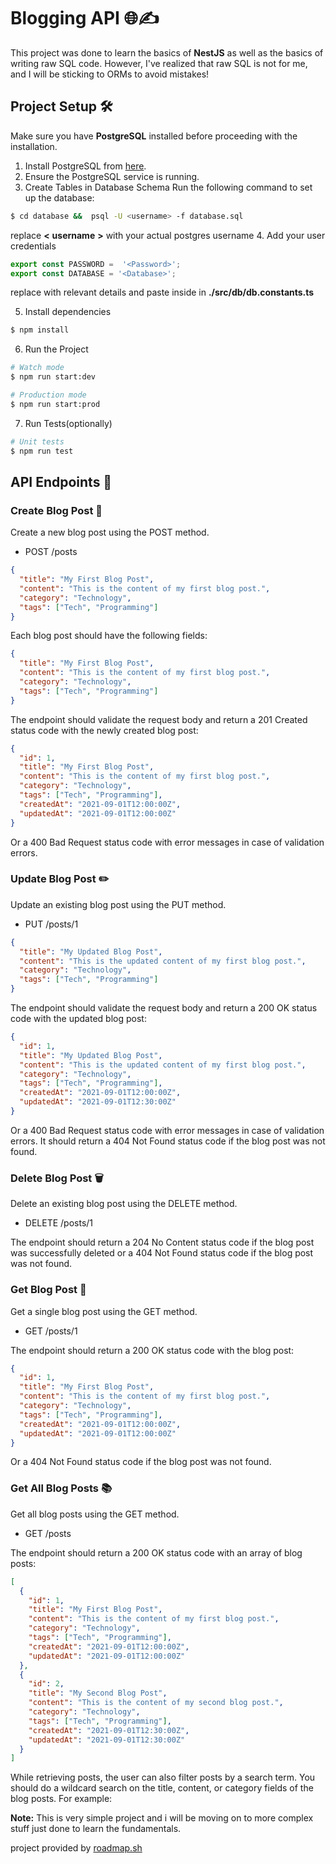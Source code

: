 # Blogging API 🌐✍️

This project was done to learn the basics of **NestJS** as well as the basics of writing raw SQL code. However, I've realized that raw SQL is not for me, and I will be sticking to ORMs to avoid mistakes!

## Project Setup 🛠️

Make sure you have **PostgreSQL** installed before proceeding with the installation.

1. Install PostgreSQL from [here](https://www.postgresql.org/download/).
2. Ensure the PostgreSQL service is running.
3. Create Tables in Database Schema
   Run the following command to set up the database:

```bash
$ cd database &&  psql -U <username> -f database.sql
```

replace **<** **username** **>** with your actual postgres username 
4. Add your user credentials

```ts
export const PASSWORD =  '<Password>';
export const DATABASE = '<Database>';
```
replace with relevant details and paste inside in 
**./src/db/db.constants.ts**

5. Install dependencies

```bash
$ npm install
```

6. Run the Project


```bash
# Watch mode
$ npm run start:dev

# Production mode
$ npm run start:prod
```

7. Run Tests(optionally)

```bash
# Unit tests
$ npm run test
```

## API Endpoints 📡

### Create Blog Post 📝

Create a new blog post using the POST method.

- POST /posts

```json
{
  "title": "My First Blog Post",
  "content": "This is the content of my first blog post.",
  "category": "Technology",
  "tags": ["Tech", "Programming"]
}
```

Each blog post should have the following fields:

```json
{
  "title": "My First Blog Post",
  "content": "This is the content of my first blog post.",
  "category": "Technology",
  "tags": ["Tech", "Programming"]
}
```

The endpoint should validate the request body and return a 201 Created status code with the newly created blog post:

```json
{
  "id": 1,
  "title": "My First Blog Post",
  "content": "This is the content of my first blog post.",
  "category": "Technology",
  "tags": ["Tech", "Programming"],
  "createdAt": "2021-09-01T12:00:00Z",
  "updatedAt": "2021-09-01T12:00:00Z"
}
```

Or a 400 Bad Request status code with error messages in case of validation errors.

### Update Blog Post ✏️

Update an existing blog post using the PUT method.

- PUT /posts/1

```json
{
  "title": "My Updated Blog Post",
  "content": "This is the updated content of my first blog post.",
  "category": "Technology",
  "tags": ["Tech", "Programming"]
}
```

The endpoint should validate the request body and return a 200 OK status code with the updated blog post:

```json
{
  "id": 1,
  "title": "My Updated Blog Post",
  "content": "This is the updated content of my first blog post.",
  "category": "Technology",
  "tags": ["Tech", "Programming"],
  "createdAt": "2021-09-01T12:00:00Z",
  "updatedAt": "2021-09-01T12:30:00Z"
}
```

Or a 400 Bad Request status code with error messages in case of validation errors. It should return a 404 Not Found status code if the blog post was not found.

### Delete Blog Post 🗑️

Delete an existing blog post using the DELETE method.

- DELETE /posts/1

The endpoint should return a 204 No Content status code if the blog post was successfully deleted or a 404 Not Found status code if the blog post was not found.

### Get Blog Post 📖

Get a single blog post using the GET method.

- GET /posts/1

The endpoint should return a 200 OK status code with the blog post:

```json
{
  "id": 1,
  "title": "My First Blog Post",
  "content": "This is the content of my first blog post.",
  "category": "Technology",
  "tags": ["Tech", "Programming"],
  "createdAt": "2021-09-01T12:00:00Z",
  "updatedAt": "2021-09-01T12:00:00Z"
}
```

Or a 404 Not Found status code if the blog post was not found.

### Get All Blog Posts 📚

Get all blog posts using the GET method.

- GET /posts

The endpoint should return a 200 OK status code with an array of blog posts:

```json
[
  {
    "id": 1,
    "title": "My First Blog Post",
    "content": "This is the content of my first blog post.",
    "category": "Technology",
    "tags": ["Tech", "Programming"],
    "createdAt": "2021-09-01T12:00:00Z",
    "updatedAt": "2021-09-01T12:00:00Z"
  },
  {
    "id": 2,
    "title": "My Second Blog Post",
    "content": "This is the content of my second blog post.",
    "category": "Technology",
    "tags": ["Tech", "Programming"],
    "createdAt": "2021-09-01T12:30:00Z",
    "updatedAt": "2021-09-01T12:30:00Z"
  }
]
```

While retrieving posts, the user can also filter posts by a search term. You should do a wildcard search on the title, content, or category fields of the blog posts. For example:

**Note:** This is very simple project and i will be moving on to more complex stuff just done to learn the fundamentals.

project provided by  [roadmap.sh](https://roadmap.sh/backend/project-ideas#1-personal-blogging-platform-api)
